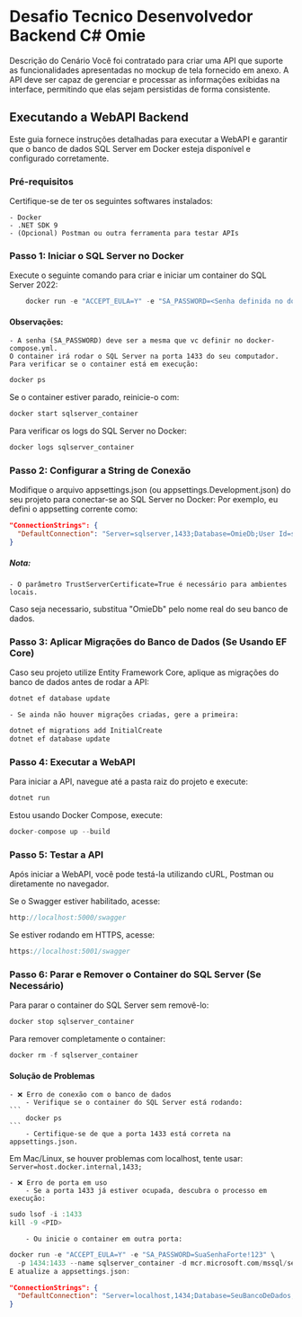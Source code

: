 # Desafio Tecnico Desenvolvedor Backend C# Omie
Descrição do Cenário Você foi contratado para criar uma API que suporte as funcionalidades apresentadas no mockup de tela fornecido em anexo. A API deve ser capaz de gerenciar e processar as informações exibidas na interface, permitindo que elas sejam persistidas de forma consistente.  

## Executando a WebAPI Backend
Este guia fornece instruções detalhadas para executar a WebAPI e garantir que o banco de dados SQL Server em Docker esteja disponível e configurado corretamente.

### Pré-requisitos

Certifique-se de ter os seguintes softwares instalados:

    - Docker
    - .NET SDK 9
    - (Opcional) Postman ou outra ferramenta para testar APIs

### Passo 1: Iniciar o SQL Server no Docker
Execute o seguinte comando para criar e iniciar um container do SQL Server 2022:
```cpp
    docker run -e "ACCEPT_EULA=Y" -e "SA_PASSWORD=<Senha definida no docker-compose.yml>" \ -p 1433:1433 --name sqlserver_container -d mcr.microsoft.com/mssql/server:2022-latest
```

#### Observações:
    - A senha (SA_PASSWORD) deve ser a mesma que vc definir no docker-compose.yml.
    O container irá rodar o SQL Server na porta 1433 do seu computador.
    Para verificar se o container está em execução:

```cpp
docker ps
```
Se o container estiver parado, reinicie-o com:

```cpp
docker start sqlserver_container
```

Para verificar os logs do SQL Server no Docker:

```cpp
docker logs sqlserver_container
```

### Passo 2: Configurar a String de Conexão

Modifique o arquivo appsettings.json (ou appsettings.Development.json) do seu projeto para conectar-se ao SQL Server no Docker:
Por exemplo, eu defini o appsetting corrente como:
```json
"ConnectionStrings": {
  "DefaultConnection": "Server=sqlserver,1433;Database=OmieDb;User Id=sa;Password=My#Stron8P4ssw0rd;TrustServerCertificate=True;"
}
```

##### Nota:
    - O parâmetro TrustServerCertificate=True é necessário para ambientes locais.
Caso seja necessario, substitua "OmieDb" pelo nome real do seu banco de dados.

### Passo 3: Aplicar Migrações do Banco de Dados (Se Usando EF Core)

Caso seu projeto utilize Entity Framework Core, aplique as migrações do banco de dados antes de rodar a API:

```cpp
dotnet ef database update
```

    - Se ainda não houver migrações criadas, gere a primeira:

```cpp
dotnet ef migrations add InitialCreate
dotnet ef database update
```

### Passo 4: Executar a WebAPI

Para iniciar a API, navegue até a pasta raiz do projeto e execute:

```cpp
dotnet run
```

Estou usando Docker Compose, execute:
```cpp
docker-compose up --build
```

### Passo 5: Testar a API

Após iniciar a WebAPI, você pode testá-la utilizando cURL, Postman ou diretamente no navegador.

Se o Swagger estiver habilitado, acesse:
```cpp
http://localhost:5000/swagger
```

Se estiver rodando em HTTPS, acesse:
```cpp
https://localhost:5001/swagger
```
### Passo 6: Parar e Remover o Container do SQL Server (Se Necessário)

Para parar o container do SQL Server sem removê-lo:
```cpp
docker stop sqlserver_container
```

Para remover completamente o container:
```cpp
docker rm -f sqlserver_container
```

#### Solução de Problemas

    - ❌ Erro de conexão com o banco de dados
        - Verifique se o container do SQL Server está rodando:
    ```
        docker ps
    ```
        - Certifique-se de que a porta 1433 está correta na appsettings.json.
Em Mac/Linux, se houver problemas com localhost, tente usar:
    ```
        Server=host.docker.internal,1433;
    ```

    - ❌ Erro de porta em uso
        - Se a porta 1433 já estiver ocupada, descubra o processo em execução:
```cpp
sudo lsof -i :1433
kill -9 <PID>
```

        - Ou inicie o container em outra porta:
```cpp
docker run -e "ACCEPT_EULA=Y" -e "SA_PASSWORD=SuaSenhaForte!123" \
  -p 1434:1433 --name sqlserver_container -d mcr.microsoft.com/mssql/server:2022-latest
E atualize a appsettings.json:
```

```json
"ConnectionStrings": {
  "DefaultConnection": "Server=localhost,1434;Database=SeuBancoDeDados;User Id=sa;Password=SuaSenhaForte!123;TrustServerCertificate=True"
}
```


